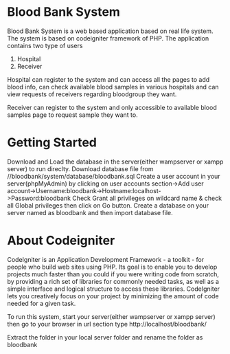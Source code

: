 # Blood Bank System

Blood Bank System is a web based application based on real life system. The system is based on codeigniter framework of PHP.
The application contains two type of users
1. Hospital
2. Receiver

Hospital can register to the system and can access all the pages to add blood info, can check available blood samples in various hospitals and can view requests of receivers regarding bloodgroup they want.

Receiver can register to the system and only accessible to available blood samples page to request sample they want to.

# Getting Started

Download and Load the database in the server(either wampserver or xampp server) to run direclty.
Download database file from //bloodbank/system/database/bloodbank.sql
Create a user account in your server(phpMyAdmin) by clicking on user accounts section->Add user account->Username:bloodbank->Hostname:localhost->Password:bloodbank
Check Grant all privileges on wildcard name & check all Global privileges then click on Go button.
Create a database on your server named as bloodbank and then import database file.

# About Codeigniter

CodeIgniter is an Application Development Framework - a toolkit - for people who build web sites using PHP. Its goal is to enable you to develop projects much faster than you could if you were writing code from scratch, by providing a rich set of libraries for commonly needed tasks, as well as a simple interface and logical structure to access these libraries. CodeIgniter lets you creatively focus on your project by minimizing the amount of code needed for a given task.

To run this system, start your server(either wampserver or xampp server) then go to your browser in url section type http://localhost/bloodbank/


Extract the folder in your local server folder and rename the folder as bloodbank
